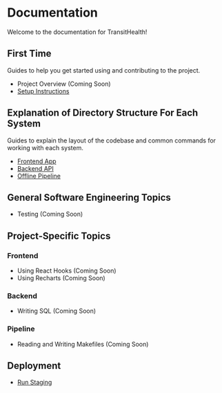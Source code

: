 # Documentation

Welcome to the documentation for TransitHealth!

## First Time

Guides to help you get started using and contributing to the project.

- Project Overview (Coming Soon)
- [Setup Instructions](setup.md)

## Explanation of Directory Structure For Each System

Guides to explain the layout of the codebase and common commands for working with each system.

- [Frontend App](../app/README.md)
- [Backend API](../api/README.md)
- [Offline Pipeline](../pipeline/README.md)

## General Software Engineering Topics

- Testing (Coming Soon)

## Project-Specific Topics

### Frontend

- Using React Hooks (Coming Soon)
- Using Recharts (Coming Soon)

### Backend

- Writing SQL (Coming Soon)

### Pipeline

- Reading and Writing Makefiles (Coming Soon)

## Deployment

- [Run Staging](staging.md)
